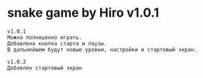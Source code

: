 # snake game by Hiro v1.0.1
    v1.0.1
    Можно полноценно играть.
    Добавлена кнопка старта и паузы.
    В дальнейшем будут новые уровни, настройки и стартовый экран.

    v1.0.2
    Добавлен стартовый экран
